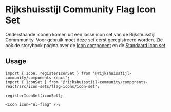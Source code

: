 # Rijkshuisstijl Community Flag Icon Set

Onderstaande iconen komen uit een losse icon set van de Rijkshuisstijl Commmunity. Voor gebruik moet deze set eerst geregistreerd worden. Zie ook de storybook pagina over de [Icon component](?path=/docs/rhc-icon--docs) en de [Standaard Icon set](?path=/docs/rhc-templates-default-icon-set--docs)

## Usage

```tsx
import { Icon, registerIconSet } from '@rijkshuisstijl-community/components-react';
import { iconSet } from '@rijkshuisstijl-community/components-react/src/icon-sets/flag-icons/icon-set';

registerIconSet(iconSet);

<Icon icon="nl-flag" />;
```

